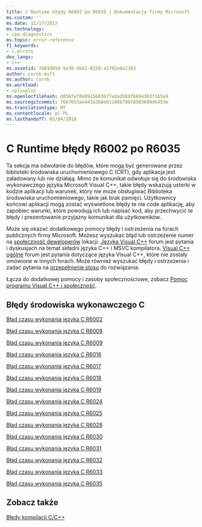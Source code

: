 ```yaml
---
title: C Runtime błędy R6002 po R6035 | Dokumentacja firmy Microsoft
ms.custom: ''
ms.date: 11/17/2017
ms.technology:
- cpp-diagnostics
ms.topic: error-reference
f1_keywords:
- c.errors
dev_langs:
- C++
ms.assetid: 78019050-9a30-4b61-8250-a5702e0e2393
author: corob-msft
ms.author: corob
ms.workload:
- cplusplus
ms.openlocfilehash: d856fef8e8915683b77ada2bb8f669e303f1b5a9
ms.sourcegitcommit: 76b7653ae443a2b8eb1186b789f8503609d6453e
ms.translationtype: MT
ms.contentlocale: pl-PL
ms.lasthandoff: 05/04/2018
---
```

# <a name="c-runtime-errors-r6002-through-r6035"></a>C Runtime błędy R6002 po R6035

Ta sekcja ma odwołanie do błędów, które mogą być generowane przez biblioteki środowiska uruchomieniowego C (CRT), gdy aplikacja jest załadowany lub nie działają. Mimo że komunikat odwołuje się do środowiska wykonawczego języka Microsoft Visual C++, takie błędy wskazują usterki w kodzie aplikacji lub warunek, który nie może obsługiwać Biblioteka środowiska uruchomieniowego, takie jak brak pamięci. Użytkownicy końcowi aplikacji mogą zostać wyświetlone błędy te nie code aplikację, aby zapobiec warunki, które powodują ich lub napisać kod, aby przechwycić te błędy i prezentowanie przyjazny komunikat dla użytkowników.

Może się okazać dodatkowego pomocy błędy i ostrzeżenia na forach publicznych firmy Microsoft. Możesz wyszukać błąd lub ostrzeżenie numer na [społeczność deweloperów](https://go.microsoft.com/fwlink/p/?linkid=820594) lokacji. [Języka Visual C++](http://go.microsoft.com/fwlink/p/?linkid=158195) forum jest pytania i dyskusjach na temat składni języka C++ i MSVC kompilatora. [Visual C++ ogólne](http://go.microsoft.com/fwlink/p/?linkid=158194) forum jest pytania dotyczące języka Visual C++, które nie zostały omówione w innych forach. Może również wyszukać błędy i ostrzeżenia i zadać pytania na [przepełnienie stosu](http://stackoverflow.com/) do rozwiązania.

Łącza do dodatkowej pomocy i zasoby społecznościowe, zobacz [Pomoc programu Visual C++ i społeczność](../../visual-cpp-help-and-community.md).

## <a name="c-runtime-errors"></a>Błędy środowiska wykonawczego C

[Błąd czasu wykonania języka C R6002](../../error-messages/tool-errors/c-runtime-error-r6002.md)

[Błąd czasu wykonania języka C R6008](../../error-messages/tool-errors/c-runtime-error-r6008.md)

[Błąd czasu wykonania języka C R6009](../../error-messages/tool-errors/c-runtime-error-r6009.md)

[Błąd czasu wykonania języka C R6016](../../error-messages/tool-errors/c-runtime-error-r6016.md)

[Błąd czasu wykonania języka C R6017](../../error-messages/tool-errors/c-runtime-error-r6017.md)

[Błąd czasu wykonania języka C R6018](../../error-messages/tool-errors/c-runtime-error-r6018.md)

[Błąd czasu wykonania języka C R6019](../../error-messages/tool-errors/c-runtime-error-r6019.md)

[Błąd czasu wykonania języka C R6024](../../error-messages/tool-errors/c-runtime-error-r6024.md)

[Błąd czasu wykonania języka C R6025](../../error-messages/tool-errors/c-runtime-error-r6025.md)

[Błąd czasu wykonania języka C R6028](../../error-messages/tool-errors/c-runtime-error-r6028.md)

[Błąd czasu wykonania języka C R6030](../../error-messages/tool-errors/c-runtime-error-r6030.md)

[Błąd czasu wykonania języka C R6031](../../error-messages/tool-errors/c-runtime-error-r6031.md)

[Błąd czasu wykonania języka C R6032](../../error-messages/tool-errors/c-runtime-error-r6032.md)

[Błąd czasu wykonania języka C R6033](../../error-messages/tool-errors/c-runtime-error-r6033.md)

[Błąd czasu wykonania języka C R6035](../../error-messages/tool-errors/c-runtime-error-r6035.md)

## <a name="see-also"></a>Zobacz także

[Błędy kompilacji C/C++](../../error-messages/compiler-errors-1/c-cpp-build-errors.md)  